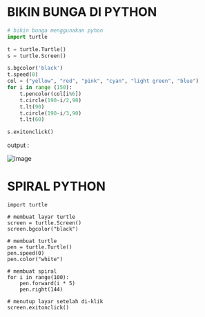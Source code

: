 # BIKIN BUNGA DI PYTHON

```py
# bikin bunga menggunakan pyhon
import turtle

t = turtle.Turtle()
s = turtle.Screen()

s.bgcolor('black')
t.speed(0)
col = ("yellow", "red", "pink", "cyan", "light green", "blue")
for i in range (150):
    t.pencolor(col[i%6])
    t.circle(190-i/2,90)
    t.lt(90)
    t.circle(190-i/3,90)
    t.lt(60)

s.exitonclick()
```

output : 

![image](https://user-images.githubusercontent.com/92344349/229367348-4c6f9c40-5bab-4e9d-a144-e093fc243dec.png)

# SPIRAL PYTHON

```
import turtle

# membuat layar turtle
screen = turtle.Screen()
screen.bgcolor("black")

# membuat turtle
pen = turtle.Turtle()
pen.speed(0)
pen.color("white")

# membuat spiral
for i in range(100):
    pen.forward(i * 5)
    pen.right(144)

# menutup layar setelah di-klik
screen.exitonclick()

```
